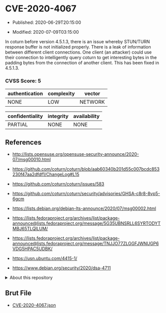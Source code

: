 # CVE-2020-4067

- Published: 2020-06-29T20:15:00

- Modified: 2020-07-09T03:15:00

In coturn before version 4.5.1.3, there is an issue whereby STUN/TURN response buffer is not initialized properly. There is a leak of information between different client connections. One client (an attacker) could use their connection to intelligently query coturn to get interesting bytes in the padding bytes from the connection of another client. This has been fixed in 4.5.1.3.

### CVSS Score: **5**

| authentication | complexity | vector |
| --- | --- | --- |
| NONE | LOW | NETWORK |

| confidentiality | integrity | availability |
| --- | --- | --- |
| PARTIAL | NONE | NONE |

## References

* http://lists.opensuse.org/opensuse-security-announce/2020-07/msg00010.html

* https://github.com/coturn/coturn/blob/aab60340b201d55c007bcdc853230f47aa2dfdf1/ChangeLog#L15

* https://github.com/coturn/coturn/issues/583

* https://github.com/coturn/coturn/security/advisories/GHSA-c8r8-8vp5-6gcm

* https://lists.debian.org/debian-lts-announce/2020/07/msg00002.html

* https://lists.fedoraproject.org/archives/list/package-announce@lists.fedoraproject.org/message/5G35UBNSRLL6SYRTODYTMBJ65TLQILUM/

* https://lists.fedoraproject.org/archives/list/package-announce@lists.fedoraproject.org/message/TNJJO77ZLGGFJWNUGP6VDG5HPAC5UDBK/

* https://usn.ubuntu.com/4415-1/

* https://www.debian.org/security/2020/dsa-4711

<details>
<summary>About this repository</summary> 

  This repository is part of the project [Live Hack CVE](https://github.com/Live-Hack-CVE). Main website can be found [www.live-hack.org](https://www.live-hack.org) 
  
  Made by [Sn0wAlice](https://github.com/Sn0wAlice) for the people that care about security and need to have a feed of the latest CVEs. Hope you enjoy it, don't forget to star the repo and follow me on [Twitter](https://twitter.com/Sn0wAlice) and [Github](https://github.com/Sn0wAlice). And that is my [personnal website](https://www.alice-snow.me/)

  - [Home Page](https://github.com/Live-Hack-CVE)
  - [Framework](https://github.com/Live-Hack-CVE/cve-framework)
  - [CVE database](https://github.com/Live-Hack-CVE/full_database)
  - [Changelog](https://github.com/Live-Hack-CVE/Changelog)
</details>

## Brut File

* [CVE-2020-4067.json](https://raw.githubusercontent.com/Live-Hack-CVE/full_database/main/cves/2020/CVE-2020-4067.json)

